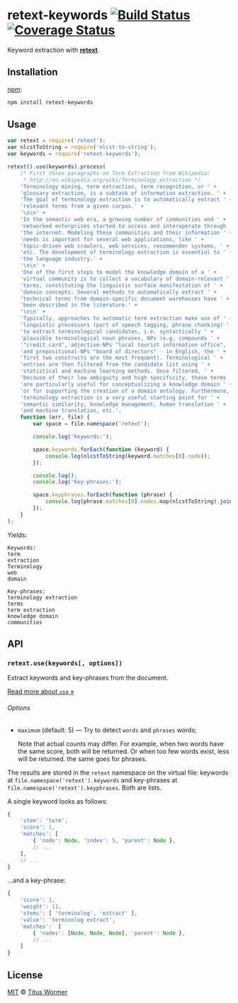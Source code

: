 # retext-keywords [![Build Status][travis-badge]][travis] [![Coverage Status][codecov-badge]][codecov]

<!-- lint disable heading-increment -->

Keyword extraction with [**retext**][retext].

## Installation

[npm][npm-install]:

```bash
npm install retext-keywords
```

## Usage

```javascript
var retext = require('retext');
var nlcstToString = require('nlcst-to-string');
var keywords = require('retext-keywords');

retext().use(keywords).process(
    /* First three paragraphs on Term Extraction from Wikipedia:
     * http://en.wikipedia.org/wiki/Terminology_extraction */
    'Terminology mining, term extraction, term recognition, or ' +
    'glossary extraction, is a subtask of information extraction. ' +
    'The goal of terminology extraction is to automatically extract ' +
    'relevant terms from a given corpus.' +
    '\n\n' +
    'In the semantic web era, a growing number of communities and ' +
    'networked enterprises started to access and interoperate through ' +
    'the internet. Modeling these communities and their information ' +
    'needs is important for several web applications, like ' +
    'topic-driven web crawlers, web services, recommender systems, ' +
    'etc. The development of terminology extraction is essential to ' +
    'the language industry.' +
    '\n\n' +
    'One of the first steps to model the knowledge domain of a ' +
    'virtual community is to collect a vocabulary of domain-relevant ' +
    'terms, constituting the linguistic surface manifestation of ' +
    'domain concepts. Several methods to automatically extract ' +
    'technical terms from domain-specific document warehouses have ' +
    'been described in the literature.' +
    '\n\n' +
    'Typically, approaches to automatic term extraction make use of ' +
    'linguistic processors (part of speech tagging, phrase chunking) ' +
    'to extract terminological candidates, i.e. syntactically ' +
    'plausible terminological noun phrases, NPs (e.g. compounds ' +
    '"credit card", adjective-NPs "local tourist information office", ' +
    'and prepositional-NPs "board of directors" - in English, the ' +
    'first two constructs are the most frequent). Terminological ' +
    'entries are then filtered from the candidate list using ' +
    'statistical and machine learning methods. Once filtered, ' +
    'because of their low ambiguity and high specificity, these terms ' +
    'are particularly useful for conceptualizing a knowledge domain ' +
    'or for supporting the creation of a domain ontology. Furthermore, ' +
    'terminology extraction is a very useful starting point for ' +
    'semantic similarity, knowledge management, human translation ' +
    'and machine translation, etc.',
    function (err, file) {
        var space = file.namespace('retext');

        console.log('Keywords:');

        space.keywords.forEach(function (keyword) {
            console.log(nlcstToString(keyword.matches[0].node));
        });

        console.log();
        console.log('Key-phrases:');

        space.keyphrases.forEach(function (phrase) {
            console.log(phrase.matches[0].nodes.map(nlcstToString).join(''));
        });
    }
);
```

Yields:

```text
Keywords:
term
extraction
Terminology
web
domain

Key-phrases:
terminology extraction
terms
term extraction
knowledge domain
communities
```

## API

### `retext.use(keywords[, options])`

Extract keywords and key-phrases from the document.

[Read more about `use` »][use]

###### Options

*   `maximum` (default: 5) — Try to detect `words` and `phrases` words;

    Note that actual counts may differ. For example, when two words
    have the same score, both will be returned. Or when too few words
    exist, less will be returned. the same goes for phrases.

The results are stored in the `retext` namespace on the virtual file:
keywords at `file.namespace('retext').keywords` and key-phrases at
`file.namespace('retext').keyphrases`. Both are lists.

A single keyword looks as follows:

```js
{
    'stem': 'term',
    'score': 1,
    'matches': [
        { 'node': Node, 'index': 5, 'parent': Node },
        // ...
    ],
    // ...
}
```

...and a key-phrase:

```js
{
    'score': 1,
    'weight': 11,
    'stems': [ 'terminolog', 'extract' ],
    'value': 'terminolog extract',
    'matches':  [
        { 'nodes': [Node, Node, Node], 'parent': Node },
        // ...
    ]
}
```

## License

[MIT][license] © [Titus Wormer][author]

<!-- Definitions -->

[travis-badge]: https://img.shields.io/travis/wooorm/retext-keywords.svg

[travis]: https://travis-ci.org/wooorm/retext-keywords

[codecov-badge]: https://img.shields.io/codecov/c/github/wooorm/retext-keywords.svg

[codecov]: https://codecov.io/github/wooorm/retext-keywords

[npm-install]: https://docs.npmjs.com/cli/install

[license]: LICENSE

[author]: http://wooorm.com

[retext]: https://github.com/wooorm/retext

[use]: https://github.com/wooorm/retext#retextuseplugin-options
